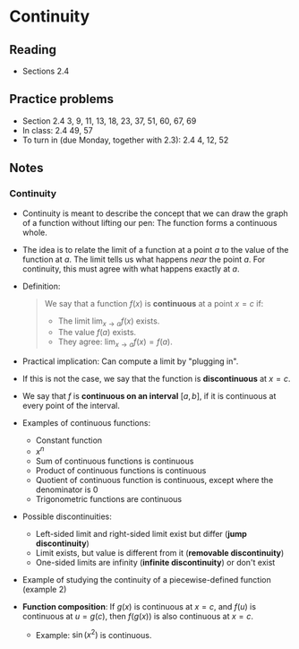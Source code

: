 # Continuity

## Reading

- Sections 2.4

## Practice problems

- Section 2.4 3, 9, 11, 13, 18, 23, 37, 51, 60, 67, 69
- In class: 2.4 49, 57
- To turn in (due Monday, together with 2.3): 2.4 4, 12, 52

## Notes

### Continuity

- Continuity is meant to describe the concept that we can draw the graph of a function without lifting our pen: The function forms a continuous whole.
- The idea is to relate the limit of a function at a point $a$ to the value of the function at $a$. The limit tells us what happens *near* the point $a$. For continuity, this must agree with what happens exactly at $a$.
- Definition:

    > We say that a function $f(x)$ is **continuous** at a point $x=c$ if:
    >
    > - The limit $\displaystyle\lim_{x\to a}f(x)$ exists.
    > - The value $f(a)$ exists.
    > - They agree: $\displaystyle\lim_{x\to a}f(x) = f(a)$.
- Practical implication: Can compute a limit by "plugging in".
- If this is not the case, we say that the function is **discontinuous** at $x=c$.
- We say that $f$ is **continuous on an interval** $[a,b]$, if it is continuous at every point of the interval.
- Examples of continuous functions:
    - Constant function
    - $x^n$
    - Sum of continuous functions is continuous
    - Product of continuous functions is continuous
    - Quotient of continuous function is continuous, except where the denominator is $0$
    - Trigonometric functions are continuous
- Possible discontinuities:
    - Left-sided limit and right-sided limit exist but differ (**jump discontinuity**)
    - Limit exists, but value is different from it (**removable discontinuity**)
    - One-sided limits are infinity (**infinite discontinuity**) or don't exist
- Example of studying the continuity of a piecewise-defined function (example 2)
- **Function composition**: If $g(x)$ is continuous at $x=c$, and $f(u)$ is continuous at $u=g(c)$, then $f(g(x))$ is also continuous at $x=c$.
    - Example: $\sin(x^2)$ is continuous.
